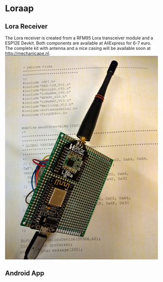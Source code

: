 # Loraap



## Lora Receiver
The Lora receiver is created from a RFM95 Lora transceiver module and a ESP12E Devkit.
Both components are available at AliExpress for 6-7 euro. The complete kit  with antenna
and a nice casing will be available soon at http://mechanicape.nl. ![Lora receiver][receiver]







## Android App






[receiver]:lora-receiver.jpg "lora receiver"
[receiver-detail]:lora-receiver-detail.jpg "lora receiver detail"